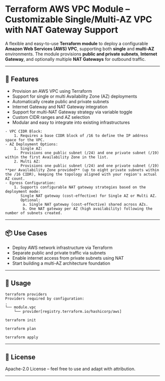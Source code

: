 # Terraform AWS VPC Module – Customizable Single/Multi-AZ VPC with NAT Gateway Support

A flexible and easy-to-use **Terraform module** to deploy a configurable **Amazon Web Services (AWS) VPC**, supporting both **single** and **multi-AZ** environments. The module provisions **public and private subnets**, **Internet Gateway**, and optionally multiple **NAT Gateways** for outbound traffic.

---

## 🚀 Features

- Provision an AWS VPC using Terraform
- Support for single or multi Availability Zone (AZ) deployments
- Automatically create public and private subnets
- Internet Gateway and NAT Gateway integration
- Support for multi-NAT Gateway strategy via variable toggle
- Custom CIDR ranges and AZ selection
- Modular and easy to integrate into existing infrastructures

```
- VPC CIDR Block:
    1. Requires a base CIDR block of /16 to define the IP address space for the VPC.
- AZ Deployment Options:
    1. Single AZ:
       Provisions one public subnet (/24) and one private subnet (/19) within the first Availability Zone in the list.
    2. Multi AZ:
       Provisions one public subnet (/24) and one private subnet (/19) **per Availability Zone provided** (up to eight private subnets within the /16 CIDR), keeping the topology aligned with your region's actual AZ count.
- Egress Configuration:
    1. Supports configurable NAT gateway strategies based on the deployment mode:
       Single NAT gateway (cost-effective) for Single AZ or Multi AZ.
       Optional:
        a. Single NAT gateway (cost-effective) shared across AZs.
        b. One NAT gateway per AZ (high availability) following the number of subnets created.
```

---

## 📦 Use Cases

- Deploy AWS network infrastructure via Terraform
- Separate public and private traffic via subnets
- Enable internet access from private subnets using NAT
- Start building a multi-AZ architecture foundation

---

## 🚀 Usage
```
terraform providers
Providers required by configuration:
.
└── module.vpc
    └── provider[registry.terraform.io/hashicorp/aws]
```
```
terraform init
```
```
terraform plan
```
```
terraform apply
```

---

## 📍 License

Apache-2.0 License – feel free to use and adapt with attribution.

---
